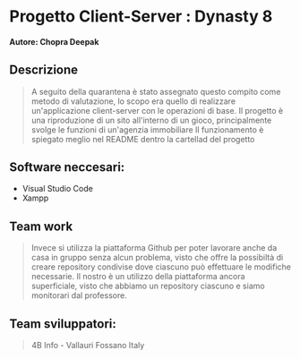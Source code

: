 # Progetto Client-Server : Dynasty 8
#### Autore: Chopra Deepak

## Descrizione
>A seguito della quarantena è stato assegnato questo compito come metodo di valutazione, lo scopo era quello di realizzare un'applicazione client-server con le operazioni di base.
Il progetto è una riproduzione di un sito all'interno di un gioco, principalmente svolge le funzioni di un'agenzia immobiliare
Il funzionamento è spiegato meglio nel README dentro la cartellad del progetto

## Software neccesari:
* Visual Studio Code
* Xampp

## Team work
> Invece si utilizza la piattaforma Github per poter lavorare anche da casa in gruppo senza alcun problema, visto che offre la possibiltà di creare repository condivise dove ciascuno può effettuare le modifiche necessarie. Il nostro è un utilizzo della piattaforma ancora superficiale, visto che abbiamo un repository ciascuno e siamo monitorari dal professore.

## Team sviluppatori:
> 4B Info - Vallauri Fossano Italy